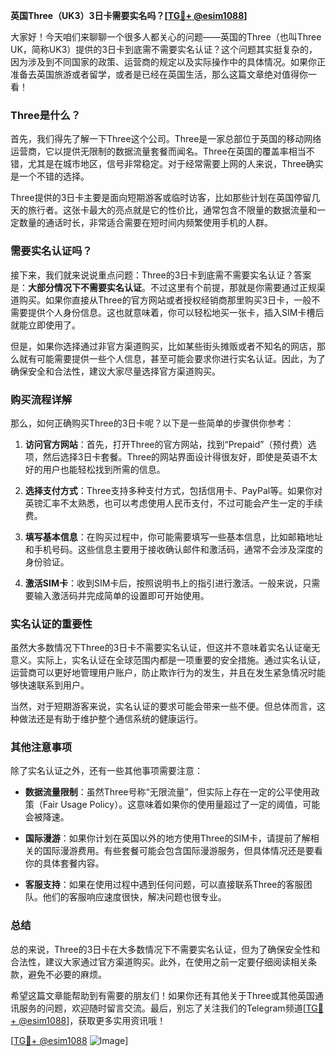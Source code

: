**英国Three（UK3）3日卡需要实名吗？[[TG💪+ @esim1088](https://t.me/s/esim1088)]**

大家好！今天咱们来聊聊一个很多人都关心的问题——英国的Three（也叫Three UK，简称UK3）提供的3日卡到底需不需要实名认证？这个问题其实挺复杂的，因为涉及到不同国家的政策、运营商的规定以及实际操作中的具体情况。如果你正准备去英国旅游或者留学，或者是已经在英国生活，那么这篇文章绝对值得你一看！

### Three是什么？

首先，我们得先了解一下Three这个公司。Three是一家总部位于英国的移动网络运营商，它以提供无限制的数据流量套餐而闻名。Three在英国的覆盖率相当不错，尤其是在城市地区，信号非常稳定。对于经常需要上网的人来说，Three确实是一个不错的选择。

Three提供的3日卡主要是面向短期游客或临时访客，比如那些计划在英国停留几天的旅行者。这张卡最大的亮点就是它的性价比，通常包含不限量的数据流量和一定数量的通话时长，非常适合需要在短时间内频繁使用手机的人群。

### 需要实名认证吗？

接下来，我们就来说说重点问题：Three的3日卡到底需不需要实名认证？答案是：**大部分情况下不需要实名认证**。不过这里有个前提，那就是你需要通过正规渠道购买。如果你直接从Three的官方网站或者授权经销商那里购买3日卡，一般不需要提供个人身份信息。这也就意味着，你可以轻松地买一张卡，插入SIM卡槽后就能立即使用了。

但是，如果你选择通过非官方渠道购买，比如某些街头摊贩或者不知名的网店，那么就有可能需要提供一些个人信息，甚至可能会要求你进行实名认证。因此，为了确保安全和合法性，建议大家尽量选择官方渠道购买。

### 购买流程详解

那么，如何正确购买Three的3日卡呢？以下是一些简单的步骤供你参考：

1. **访问官方网站**：首先，打开Three的官方网站，找到“Prepaid”（预付费）选项，然后选择3日卡套餐。Three的网站界面设计得很友好，即使是英语不太好的用户也能轻松找到所需的信息。

2. **选择支付方式**：Three支持多种支付方式，包括信用卡、PayPal等。如果你对英镑汇率不太熟悉，也可以考虑使用人民币支付，不过可能会产生一定的手续费。

3. **填写基本信息**：在购买过程中，你可能需要填写一些基本信息，比如邮箱地址和手机号码。这些信息主要用于接收确认邮件和激活码，通常不会涉及深度的身份验证。

4. **激活SIM卡**：收到SIM卡后，按照说明书上的指引进行激活。一般来说，只需要输入激活码并完成简单的设置即可开始使用。

### 实名认证的重要性

虽然大多数情况下Three的3日卡不需要实名认证，但这并不意味着实名认证毫无意义。实际上，实名认证在全球范围内都是一项重要的安全措施。通过实名认证，运营商可以更好地管理用户账户，防止欺诈行为的发生，并且在发生紧急情况时能够快速联系到用户。

当然，对于短期游客来说，实名认证的要求可能会带来一些不便。但总体而言，这种做法还是有助于维护整个通信系统的健康运行。

### 其他注意事项

除了实名认证之外，还有一些其他事项需要注意：

- **数据流量限制**：虽然Three号称“无限流量”，但实际上存在一定的公平使用政策（Fair Usage Policy）。这意味着如果你的使用量超过了一定的阈值，可能会被降速。
  
- **国际漫游**：如果你计划在英国以外的地方使用Three的SIM卡，请提前了解相关的国际漫游费用。有些套餐可能会包含国际漫游服务，但具体情况还是要看你的具体套餐内容。

- **客服支持**：如果在使用过程中遇到任何问题，可以直接联系Three的客服团队。他们的客服响应速度很快，解决问题也很专业。

### 总结

总的来说，Three的3日卡在大多数情况下不需要实名认证，但为了确保安全性和合法性，建议大家通过官方渠道购买。此外，在使用之前一定要仔细阅读相关条款，避免不必要的麻烦。

希望这篇文章能帮助到有需要的朋友们！如果你还有其他关于Three或其他英国通讯服务的问题，欢迎随时留言交流。最后，别忘了关注我们的Telegram频道[[TG💪+ @esim1088](https://t.me/s/esim1088)]，获取更多实用资讯哦！

[[TG💪+ @esim1088](https://t.me/s/esim1088) ![Image](https://i.postimg.cc/4NQfJmqS/Snipaste-2025-05-13-00-14-12.png)]